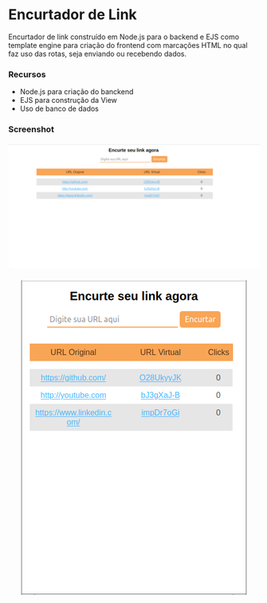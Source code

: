 # Encurtador de Link

Encurtador de link construído em Node.js para o backend e EJS como template engine para criação do frontend com marcações HTML no qual faz uso das rotas, seja enviando ou recebendo dados. 

<h3>Recursos</h3>
  <ul>
    <li>Node.js para criação do banckend</li>
    <li>EJS para construção da View</li>
    <li>Uso de banco de dados</li>
  </ul>
  
  <h3>Screenshot</h3>
    <h4 align="center">
      <img alt="Encutador de Link" src="./img_readme/1.png" />
    </h4>
    <h4 align="center">
      <img alt="Encurtador de LInk" src="./img_readme/2.png" />
    </h4>

